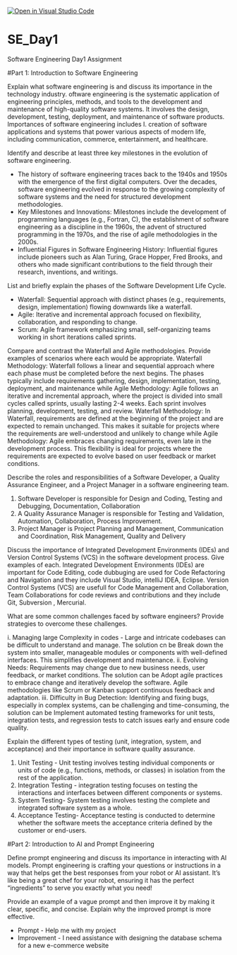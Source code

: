 [![Open in Visual Studio Code](https://classroom.github.com/assets/open-in-vscode-2e0aaae1b6195c2367325f4f02e2d04e9abb55f0b24a779b69b11b9e10269abc.svg)](https://classroom.github.com/online_ide?assignment_repo_id=15577478&assignment_repo_type=AssignmentRepo)
# SE_Day1
Software Engineering Day1 Assignment

#Part 1: Introduction to Software Engineering

Explain what software engineering is and discuss its importance in the technology industry.
oftware engineering is the systematic application of engineering principles, methods, and tools to the development and maintenance of high-quality software systems. It involves the design, development, testing, deployment, and maintenance of software products. Importances of software engineering includes I. creation of software applications and systems that power various aspects of modern life, including communication, commerce, entertainment, and healthcare.

Identify and describe at least three key milestones in the evolution of software engineering.
- The history of software engineering traces back to the 1940s and 1950s with the emergence of the first digital computers. Over the decades, software engineering evolved in response to the growing complexity of software systems and the need for structured development methodologies.
- Key Milestones and Innovations: Milestones include the development of programming languages (e.g., Fortran, C), the establishment of software engineering as a discipline in the 1960s, the advent of structured programming in the 1970s, and the rise of agile methodologies in the 2000s.
- Influential Figures in Software Engineering History: Influential figures include pioneers such as Alan Turing, Grace Hopper, Fred Brooks, and others who made significant contributions to the field through their research, inventions, and writings.

List and briefly explain the phases of the Software Development Life Cycle.
 - Waterfall: Sequential approach with distinct phases (e.g., requirements, design, implementation) flowing downwards like a waterfall.
  - Agile: Iterative and incremental approach focused on flexibility, collaboration, and responding to change.
  - Scrum: Agile framework emphasizing small, self-organizing teams working in short iterations called sprints.

Compare and contrast the Waterfall and Agile methodologies. Provide examples of scenarios where each would be appropriate.
Waterfall Methodology: Waterfall follows a linear and sequential approach where each phase must be completed before the next begins. The phases typically include requirements gathering, design, implementation, testing, deployment, and maintenance while Agile Methodology: Agile follows an iterative and incremental approach, where the project is divided into small cycles called sprints, usually lasting 2-4 weeks. Each sprint involves planning, development, testing, and review.
Waterfall Methodology: In Waterfall, requirements are defined at the beginning of the project and are expected to remain unchanged. This makes it suitable for projects where the requirements are well-understood and unlikely to change while Agile Methodology: Agile embraces changing requirements, even late in the development process. This flexibility is ideal for projects where the requirements are expected to evolve based on user feedback or market conditions.

Describe the roles and responsibilities of a Software Developer, a Quality Assurance Engineer, and a Project Manager in a software engineering team.
1. Software Developer is responsible for Design and Coding, Testing and Debugging, Documentation, Collaboration
2. A Quality Assurance Manager is responsible for Testing and Validation, Automation, Collaboration, Process Improvement.
3. Project Manager is Project Planning and Management, Communication and Coordination, Risk Management, Quality and Delivery
   
Discuss the importance of Integrated Development Environments (IDEs) and Version Control Systems (VCS) in the software development process. Give examples of each.
Integrated Development Environments (IDEs) are important for Code Editing, code dubbuging are used for Code Refactoring and Navigation and they include Visual Studio, intelliJ IDEA, Eclipse.
Version Control Systems (VCS) are usefull for Code Management and Collaboration, Team Collaborations for code reviews and contributions and they include Git, Subversion , Mercurial.

What are some common challenges faced by software engineers? Provide strategies to overcome these challenges.

i. Managing large Complexity in codes - Large and intricate codebases can be difficult to understand and manage. The solution cn be Break down the system into smaller, manageable modules or components with well-defined interfaces. This simplifies development and maintenance.
ii. Evolving Needs: Requirements may change due to new business needs, user feedback, or market conditions. The solution can be Adopt agile practices to embrace change and iteratively develop the software. Agile methodologies like Scrum or Kanban support continuous feedback and adaptation.
iii. Difficulty in Bug Detection: Identifying and fixing bugs, especially in complex systems, can be challenging and time-consuming, the solution can be Implement automated testing frameworks for unit tests, integration tests, and regression tests to catch issues early and ensure code quality.

Explain the different types of testing (unit, integration, system, and acceptance) and their importance in software quality assurance.

1. Unit Testing - Unit testing involves testing individual components or units of code (e.g., functions, methods, or classes) in isolation from the rest of the application.
2. Integration Testing - integration testing focuses on testing the interactions and interfaces between different components or systems.
3. System Testing- System testing involves testing the complete and integrated software system as a whole.
4. Acceptance Testing- Acceptance testing is conducted to determine whether the software meets the acceptance criteria defined by the customer or end-users.

#Part 2: Introduction to AI and Prompt Engineering


Define prompt engineering and discuss its importance in interacting with AI models.
Prompt engineering is crafting your questions or instructions in a way that helps get the best responses from your robot or AI assistant. It’s like being a great chef for your robot, ensuring it has the perfect “ingredients” to serve you exactly what you need!

Provide an example of a vague prompt and then improve it by making it clear, specific, and concise. Explain why the improved prompt is more effective.

- Prompt - Help me with my project
- Improvement - I need assistance with designing the database schema for a new e-commerce website
